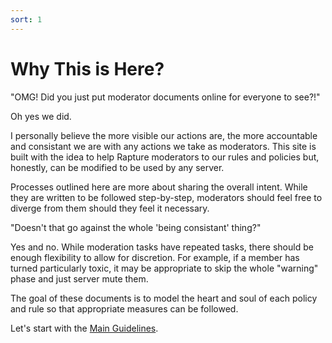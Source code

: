 ```yaml
---
sort: 1
---
```


# Why This is Here?

"OMG!  Did you just put moderator documents online for everyone to see?!"

Oh yes we did.

I personally believe the more visible our actions are, the more accountable and consistant we are with any actions we take as moderators.  This site is built with the idea to help Rapture moderators to our rules and policies but, honestly, can be modified to be used by any server.

Processes outlined here are more about sharing the overall intent.  While they are written to be followed step-by-step, moderators should feel free to diverge from them should they feel it necessary.

"Doesn't that go against the whole 'being consistant' thing?"

Yes and no.  While moderation tasks have repeated tasks, there should be enough flexibility to allow for discretion.  For example, if a member has turned particularly toxic, it may be appropriate to skip the whole "warning" phase and just server mute them.

The goal of these documents is to model the heart and soul of each policy and rule so that appropriate measures can be followed.

Let's start with the [Main Guidelines](main-guidelines.html).
